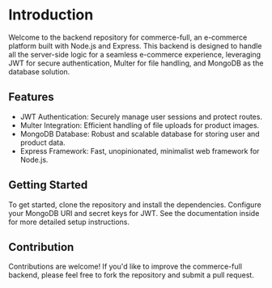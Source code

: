 # Introduction

Welcome to the backend repository for commerce-full, an e-commerce platform built with Node.js and Express. This backend is designed to handle all the server-side logic for a seamless e-commerce experience, leveraging JWT for secure authentication, Multer for file handling, and MongoDB as the database solution.

## Features

- JWT Authentication: Securely manage user sessions and protect routes.
- Multer Integration: Efficient handling of file uploads for product images.
- MongoDB Database: Robust and scalable database for storing user and product data.
- Express Framework: Fast, unopinionated, minimalist web framework for Node.js.

## Getting Started

To get started, clone the repository and install the dependencies. Configure your MongoDB URI and secret keys for JWT. See the documentation inside for more detailed setup instructions.

## Contribution

Contributions are welcome! If you'd like to improve the commerce-full backend, please feel free to fork the repository and submit a pull request.
